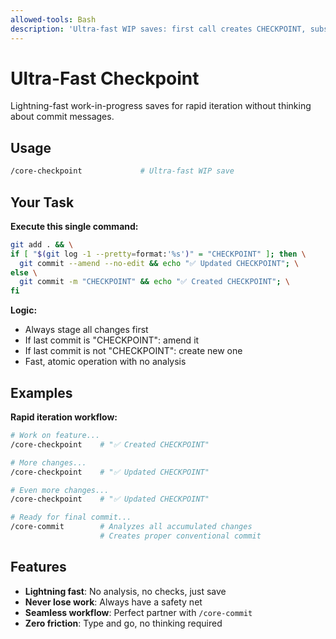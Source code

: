 ```yaml
---
allowed-tools: Bash
description: 'Ultra-fast WIP saves: first call creates CHECKPOINT, subsequent calls amend'
---
```


# Ultra-Fast Checkpoint

Lightning-fast work-in-progress saves for rapid iteration without thinking about commit messages.

## Usage

```bash
/core-checkpoint             # Ultra-fast WIP save
```

## Your Task

**Execute this single command:**
```bash
git add . && \
if [ "$(git log -1 --pretty=format:'%s')" = "CHECKPOINT" ]; then \
  git commit --amend --no-edit && echo "✅ Updated CHECKPOINT"; \
else \
  git commit -m "CHECKPOINT" && echo "✅ Created CHECKPOINT"; \
fi
```

**Logic:**
- Always stage all changes first
- If last commit is "CHECKPOINT": amend it
- If last commit is not "CHECKPOINT": create new one
- Fast, atomic operation with no analysis

## Examples

**Rapid iteration workflow:**
```bash
# Work on feature...
/core-checkpoint    # "✅ Created CHECKPOINT"

# More changes...  
/core-checkpoint    # "✅ Updated CHECKPOINT"

# Even more changes...
/core-checkpoint    # "✅ Updated CHECKPOINT"

# Ready for final commit...
/core-commit        # Analyzes all accumulated changes
                    # Creates proper conventional commit
```

## Features

- **Lightning fast**: No analysis, no checks, just save
- **Never lose work**: Always have a safety net
- **Seamless workflow**: Perfect partner with `/core-commit`
- **Zero friction**: Type and go, no thinking required